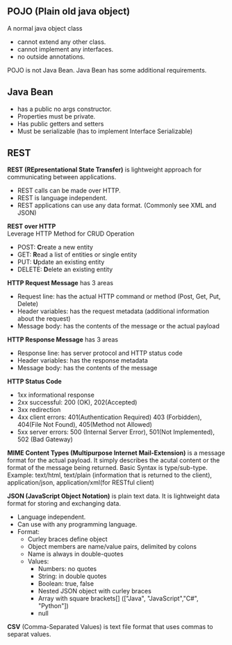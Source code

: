 ## POJO (Plain old java object)
A normal java object class
- cannot extend any other class.
- cannot implement any interfaces.
- no outside annotations.

POJO is not Java Bean. Java Bean has some additional requirements.

## Java Bean
- has a public no args constructor.
- Properties must be private.
- Has public getters and setters
- Must be serializable (has to implement Interface Serializable)

## REST
**REST (REpresentational State Transfer)** is lightweight approach for communicating between applications.
- REST calls can be made over HTTP.
- REST is language independent.
- REST applications can use any data format. (Commonly see XML and JSON)

**REST over HTTP** <br>
Leverage HTTP Method for CRUD Operation
- POST: **C**reate a new entity
- GET: **R**ead a list of entities or single entity
- PUT: **U**pdate an existing entity
- DELETE: **D**elete an existing entity

**HTTP Request Message** has 3 areas
- Request line: has the actual HTTP command or method (Post, Get, Put, Delete)
- Header variables: has the request metadata (additional information about the request)
- Message body: has the contents of the message or the actual payload

**HTTP Response Message** has 3 areas
- Response line: has server protocol and HTTP status code
- Header variables: has the response metadata
- Message body: has the contents of the message

**HTTP Status Code** <br>
- 1xx informational response
- 2xx successful: 200 (OK), 202(Accepted)
- 3xx redirection
- 4xx client errors: 401(Authentication Required) 403 (Forbidden), 404(File Not Found), 405(Method not Allowed)
- 5xx server errors: 500 (Internal Server Error), 501(Not Implemented), 502 (Bad Gateway)

**MIME Content Types (Multipurpose Internet Mail-Extension)** is a message format for the actual payload. It simply describes the acutal content or the format of the message being returned. Basic Syntax is type/sub-type. Example: text/html, text/plain (information that is returned to the client), application/json, application/xml(for RESTful client)

**JSON (JavaScript Object Notation)** is plain text data. It is lightweight data format for storing and exchanging data.
- Language independent.
- Can use with any programming language.
- Format:
  - Curley braces define object
  - Object members are name/value pairs, delimited by colons
  - Name is always in double-quotes
  - Values:
    - Numbers: no quotes
    - String: in double quotes
    - Boolean: true, false
    - Nested JSON object with curley braces
    - Array with square brackets[] (["Java", "JavaScript","C#", "Python"])
    - null

**CSV** (Comma-Separated Values) is text file format that uses commas to separat values.
